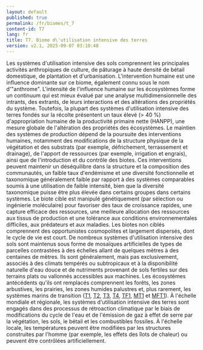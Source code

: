 ```yaml
---
layout: default
published: true
permalink: /fr/biomes/t_7
content-id: T7
lang: fr
title: T7. Biome d\'utilisation intensive des terres
version: v2.1, 2025-09-07 03:10:48
---
```


Les systèmes d\'utilisation intensive des sols comprennent les
principales activités anthropiques de culture, de pâturage à haute
densité de bétail domestique, de plantation et d\'urbanisation.
L\'intervention humaine est une influence dominante sur ce biome,
également connu sous le nom d\'\"anthrome\". L\'intensité de
l\'influence humaine sur les écosystèmes forme un continuum qui est
mieux évalué par une analyse multidimensionnelle des intrants, des
extrants, de leurs interactions et des altérations des propriétés du
système. Toutefois, la plupart des systèmes d\'utilisation intensive des
terres fondés sur la récolte présentent un taux élevé (> 40 %)
d\'appropriation humaine de la productivité primaire nette (HANPP), une
mesure globale de l\'altération des propriétés des écosystèmes. Le
maintien des systèmes de production dépend de la poursuite des
interventions humaines, notamment des modifications de la structure
physique de la végétation et des substrats (par exemple, défrichement,
terrassement et drainage), de l\'apport de ressources (par exemple,
irrigation et engrais), ainsi que de l\'introduction et du contrôle des
biotes. Ces interventions peuvent maintenir un déséquilibre dans la
structure et la composition des communautés, un faible taux d\'endémisme
et une diversité fonctionnelle et taxonomique généralement faible par
rapport à des systèmes comparables soumis à une utilisation de faible
intensité, bien que la diversité taxonomique puisse être plus élevée
dans certains groupes dans certains systèmes. Le biote cible est
manipulé génétiquement (par sélection ou ingénierie moléculaire) pour
favoriser des taux de croissance rapides, une capture efficace des
ressources, une meilleure allocation des ressources aux tissus de
production et une tolérance aux conditions environnementales difficiles,
aux prédateurs et aux maladies. Les biotes non ciblés comprennent des
opportunistes cosmopolites et largement dispersés, dont le cycle de vie
est court. De nombreux systèmes d\'utilisation intensive des sols sont
maintenus sous forme de mosaïques artificielles de types de parcelles
contrastées à des échelles allant de quelques mètres à des centaines de
mètres. Ils sont généralement, mais pas exclusivement, associés à des
climats tempérés ou subtropicaux et à la disponibilité naturelle d\'eau
douce et de nutriments provenant de sols fertiles sur des terrains plats
ou vallonnés accessibles aux machines. Les écosystèmes antécédents
qu\'ils ont remplacés comprennent les forêts, les zones arbustives, les
prairies, les zones humides palustres et, plus rarement, les systèmes
marins de transition ([T1](/explore/biomes/T1), [T2](/explore/biomes/T2), [T3](/explore/biomes/T3), [T4](/explore/biomes/T4), [TF1](/explore/biomes/TF1),
[MT1](/explore/biomes/MT1) et [MFT1](/explore/biomes/MFT1)). À l\'échelle mondiale et régionale, les
systèmes d\'utilisation intensive des terres sont engagés dans des
processus de rétroaction climatique par le biais de modifications du
cycle de l\'eau et de l\'émission de gaz à effet de serre par la
végétation, les sols, le bétail et les combustibles fossiles. À
l\'échelle locale, les températures peuvent être modifiées par les
structures construites par l\'homme (par exemple, les effets des îlots
de chaleur) ou peuvent être contrôlées artificiellement.
